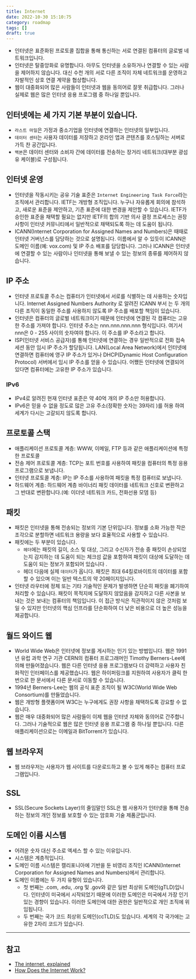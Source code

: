```yaml
---
title: Internet
date: 2022-10-30 15:10:75
category: roadmap
tags: []
draft: true
---
```


- 인터넷은 표준화된 프로토콜 집합을 통해 통신하는 서로 연결된 컴퓨터의 글로벌 네트워크입니다.
- 인터넷은 탈중앙화로 유명합니다. 아무도 인터넷을 소유하거나 연결할 수 있는 사람을 제어하지 않습니다. 대신 수천 개의 서로 다른 조직이 자체 네트워크를 운영하고 자발적인 상호 연결 계약을 협상합니다.
- 웹이 대중화되어 많은 사람들이 인터넷과 웹을 동의어로 잘못 취급합니다. 그러나 실제로 웹은 많은 인터넷 응용 프로그램 중 하나일 뿐입니다.

## 인터넷에는 세 가지 기본 부분이 있습니다.

- `라스트 마일`은 가정과 중소기업을 인터넷에 연결하는 인터넷의 일부입니다.
- `데이터 센터`는 사용자 데이터를 저장하고 온라인 앱과 콘텐츠를 호스팅하는 서버로 가득 찬 공간입니다.
- `백본`은 데이터 센터와 소비자 간에 데이터를 전송하는 장거리 네트워크(대부분 광섬유 케이블)로 구성됩니다.

## 인터넷 운영

- 인터넷을 작동시키는 공유 기술 표준은 `Internet Engineering Task Force`라는 조직에서 관리합니다. IETF는 개방형 조직입니다. 누구나 자유롭게 회의에 참석하고, 새로운 표준을 제안하고, 기존 표준에 대한 변경을 제안할 수 있습니다. IETF가 승인한 표준을 채택할 필요는 없지만 IETF의 합의 기반 의사 결정 프로세스는 권장 사항이 인터넷 커뮤니티에서 일반적으로 채택되도록 하는 데 도움이 됩니다.
- ICANN(Internet Corporation for Assigned Names and Numbers)은 때때로 인터넷 거버넌스를 담당하는 것으로 설명됩니다. 이름에서 알 수 있듯이 ICANN은 도메인 이름(예: vox.com) 및 IP 주소 배포를 담당합니다. 그러나 ICANN은 인터넷에 연결할 수 있는 사람이나 인터넷을 통해 보낼 수 있는 정보의 종류를 제어하지 않습니다.

## IP 주소

- 인터넷 프로토콜 주소는 컴퓨터가 인터넷에서 서로를 식별하는 데 사용하는 숫자입니다. Internet Assigned Numbers Authority 로 알려진 ICANN 부서 는 두 개의 다른 조직이 동일한 주소를 사용하지 않도록 IP 주소를 배포할 책임이 있습니다.
- 인터넷은 컴퓨터의 글로벌 네트워크이기 때문에 인터넷에 연결된 각 컴퓨터는 고유한 주소를 가져야 합니다. 인터넷 주소는 nnn.nnn.nnn.nnn 형식입니다. 여기서 nnn은 0 - 255 사이의 숫자여야 합니다. 이 주소를 IP 주소라고 합니다.
- ISP(인터넷 서비스 공급자)를 통해 인터넷에 연결하는 경우 일반적으로 전화 접속 세션 동안 임시 IP 주소가 할당됩니다. LAN(Local Area Network)에서 인터넷에 연결하면 컴퓨터에 영구 IP 주소가 있거나 DHCP(Dynamic Host Configuration Protocol) 서버에서 임시 IP 주소를 얻을 수 있습니다. 어쨌든 인터넷에 연결되어 있다면 컴퓨터에는 고유한 IP 주소가 있습니다.

### IPv6

- IPv4로 알려진 현재 인터넷 표준은 약 40억 개의 IP 주소만 허용합니다.
- IPv6은 믿을 수 없을 정도로 많은 고유 주소(정확한 숫자는 39자리 )를 허용 하여 세계가 다시는 고갈되지 않도록 합니다.

## 프로토콜 스택

- 애플리케이션 프로토콜 계층: WWW, 이메일, FTP 등과 같은 애플리케이션에 특정한 프로토콜
- 전송 제어 프로토콜 계층: TCP는 포트 번호를 사용하여 패킷을 컴퓨터의 특정 응용 프로그램으로 보냅니다.
- 인터넷 프로토콜 계층: IP는 IP 주소를 사용하여 패킷을 특정 컴퓨터로 보냅니다.
- 하드웨어 계층: 하드웨어 계층 바이너리 패킷 데이터를 네트워크 신호로 변환하고 그 반대로 변환합니다.(예: 이더넷 네트워크 카드, 전화선용 모뎀 등)

## 패킷

- 패킷은 인터넷을 통해 전송되는 정보의 기본 단위입니다. 정보를 소화 가능한 작은 조각으로 분할하면 네트워크 용량을 보다 효율적으로 사용할 수 있습니다.
- 패킷에는 두 부분이 있습니다.
  - `헤더`에는 패킷의 길이, 소스 및 대상, 그리고 수신자가 전송 중 패킷이 손상되었는지 감지하는 데 도움이 되는 체크섬 값을 포함하여 패킷이 대상에 도달하는 데 도움이 되는 정보가 포함되어 있습니다 .
  - 헤더 다음에 실제 `데이터`가 옵니다. 패킷은 최대 64킬로바이트의 데이터를 포함할 수 있으며 이는 일반 텍스트의 약 20페이지입니다.
- 인터넷 라우터에 정체 또는 기타 기술적인 문제가 발생하면 단순히 패킷을 폐기하여 처리할 수 있습니다. 패킷이 목적지에 도달하지 않았음을 감지하고 다른 사본을 보내는 것은 보내는 컴퓨터의 책임입니다. 이 접근 방식은 직관적이지 않은 것처럼 보일 수 있지만 인터넷의 핵심 인프라를 단순화하여 더 낮은 비용으로 더 높은 성능을 제공합니다.

## 월드 와이드 웹

- World Wide Web은 인터넷에 정보를 게시하는 인기 있는 방법입니다. 웹은 1991년 유럽 과학 연구 기관 CERN의 컴퓨터 프로그래머인 Timothy Berners-Lee에 의해 만들어졌습니다. 웹은 다른 인터넷 응용 프로그램보다 더 강력하고 사용자 친화적인 인터페이스를 제공했습니다. 웹은 하이퍼링크를 지원하여 사용자가 클릭 한 번으로 한 문서에서 다른 문서로 이동할 수 있습니다.
- 1994년 Berners-Lee는 웹의 공식 표준 조직이 될 W3C(World Wide Web Consortium)를 만들었습니다.
- 웹은 개방형 플랫폼이며 W3C는 누구에게도 권장 사항을 채택하도록 강요할 수 없습니다.
- 웹은 매우 대중화되어 많은 사람들이 이제 웹을 인터넷 자체와 동의어로 간주합니다. 그러나 기술적으로 웹은 많은 인터넷 응용 프로그램 중 하나일 뿐입니다. 다른 애플리케이션으로는 이메일과 BitTorrent가 있습니다.

## 웹 브라우저

- 웹 브라우저는 사용자가 웹 사이트를 다운로드하고 볼 수 있게 해주는 컴퓨터 프로그램입니다.

## SSL

- SSL(Secure Sockets Layer)의 줄임말인 SSL은 웹 사용자가 인터넷을 통해 전송하는 정보의 개인 정보를 보호할 수 있는 암호화 기술 제품군입니다.

## 도메인 이름 시스템

- 어려운 숫자 대신 주소로 엑세스 할 수 있는 이유입니다.
- 시스템은 계층적입니다.
- 도메인 이름 시스템은 캘리포니아에 기반을 둔 비영리 조직인 ICANN(Internet Corporation for Assigned Names and Numbers)에서 관리합니다.
- 도메인 이름에는 두 가지 유형이 있습니다.
  - 첫 번째는 .com, .edu, .org 및 .gov와 같은 일반 최상위 도메인(gTLD)입니다. 인터넷이 미국에서 시작되었기 때문에 이러한 도메인은 미국에서 가장 인기 있는 경향이 있습니다. 이러한 도메인에 대한 권한은 일반적으로 개인 조직에 위임됩니다.
  - 두 번째는 국가 코드 최상위 도메인(ccTLD)도 있습니다. 세계의 각 국가에는 고유한 2자리 코드가 있습니다.

---

## 참고

- [The internet, explained](https://www.vox.com/2014/6/16/18076282/the-internet)
- [How Does the Internet Work?](http://web.stanford.edu/class/msande91si/www-spr04/readings/week1/InternetWhitepaper.htm)
